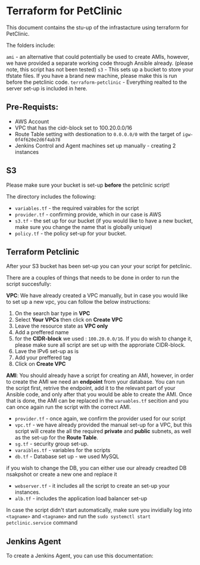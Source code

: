# Terraform for PetClinic

This document contains the stu-up of the infrastacture using terraform for PetClinic.

The folders include:

`ami` - an alternative that could potentially be used to create AMIs, however, we have provided a separate working code through Ansible already. (please note, this script has not been tested)
`s3` - This sets up a bucket to store your tfstate files. If you have a brand new machine, please make this is run before the petclinic code.
`terraform-petclinic` - Everything realted to the server set-up is included in here.

## Pre-Requists:

- AWS Account
- VPC that has the cidr-block set to 100.20.0.0/16
- Route Table setting with destionation to `0.0.0.0/0` with the target of `igw-0f4f620e2d6f4ab78`
- Jenkins Control and Agent machines set up manually - creating 2 instances


## S3

Please make sure your bucket is set-up **before** the petclinic script!

The directory includes the following:
- `variables.tf` - the required vairables for the script 
- `provider.tf` - confirming provide, which in our case is AWS
- `s3.tf` - the set up for our bucket (if you would like to have a new bucket, make sure you change the name that is globally unique)
- `policy.tf` - the policy set-up for your bucket. 

## Terraform Petclinic

After your S3 bucket has been set-up you can your your script for petclinic.

There are a couples of things that needs to be done in order to run the script succesfully:

**VPC**: We have already created a VPC manually, but in case you would like to set up a new vpc, you can follow the below instructions: 

1. On the search bar type in **VPC**
2. Select **Your VPCs** then click on **Create VPC**
3. Leave the resource state as **VPC only** 
4. Add a preffered name
5. for the **CIDR-block** we used : `100.20.0.0/16`. If you do wish to change it, please make sure all script are set up with the approriate CIDR-block.
6. Lave the IPv6 set-up as is
7. Add your preffered tag
8. Click on **Create VPC**


**AMI**: You should already have a script for creating an AMI, however, in order to create the AMI we need an **endpoint** from your database. You can run the script first, retrive the endpoint, add it to the relevant part of your Ansible code, and only after that you would be able to create the AMI. Once that is done, the AMI can be replaced in the `varuables.tf` secition and you can once again run the script with the correct AMI. 

- `provider.tf` - once again, we confirm the provider used for our script
- `vpc.tf` - we have already provided the manual set-up for a VPC, but this script will create the all the required **private** and **public** subnets, as well as the set-up for the **Route Table**.
- `sg.tf` - security group set-up. 
- `varaibles.tf` - variables for the scripts
- `db.tf` - Database set up - we used MySQL

if you wish to change the DB, you can either use our already creadted DB nsakpshot or create a new one and replace it 

- `webserver.tf` - it includes all the script to create an set-up your instances. 
- `alb.tf` - includes the application load balancer set-up


In case the script didn't start automatically, make sure you invidially log into `<tagname>` and `<tagname>` and run the `sudo systemctl start petclinic.service` command


## Jenkins Agent

To create a Jenkins Agent, you can use this documentation:
